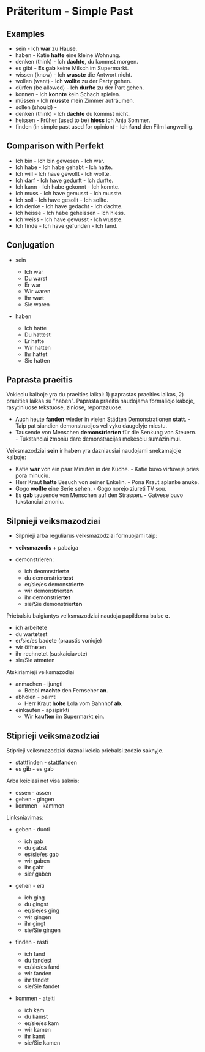 # Präteritum - Simple Past

## Examples

- sein - Ich **war** zu Hause.
- haben - Katie **hatte** eine kleine Wohnung.
- denken (think) - Ich **dachte**, du kommst morgen.
- es gibt - **Es gab** keine Milsch im Supermarkt.
- wissen (know) - Ich **wusste** die Antwort nicht.
- wollen (want) - Ich **wollte** zu der Party gehen.
- dürfen (be allowed) - Ich **durfte** zu der Part gehen.
- konnen - Ich **konnte** kein Schach spielen.
- müssen - Ich **musste** mein Zimmer aufräumen.
- sollen (should) -
- denken (think) - Ich **dachte** du kommst nicht.
- heissen - Früher (used to be) **hiess** ich Anja Sommer.
- finden (in simple past used for opinion) - Ich **fand** den Film langweillig.

## Comparison with Perfekt
- Ich bin - Ich bin gewesen - Ich war.
- Ich habe - Ich habe gehabt - Ich hatte.
- Ich will - Ich have gewollt - Ich wollte.
- Ich darf - Ich have gedurft - Ich durfte.
- Ich kann - Ich habe gekonnt - Ich konnte.
- Ich muss - Ich have gemusst - Ich musste.
- Ich soll - Ich have gesollt - Ich sollte.
- Ich denke - Ich have gedacht - Ich dachte.
- Ich heisse - Ich habe geheissen - Ich hiess.
- Ich weiss - Ich have gewusst - Ich wusste.
- Ich finde - Ich have gefunden - Ich fand.

## Conjugation

- sein
  - Ich war
  - Du warst
  - Er war
  - Wir waren
  - Ihr wart
  - Sie waren


- haben
  - Ich hatte
  - Du hattest
  - Er hatte
  - Wir hatten
  - Ihr hattet
  - Sie hatten

## Paprasta praeitis

Vokieciu kalboje yra du praeities laikai: 1) paprastas praeities laikas, 2) praeities laikas su "haben".
Paprasta praeitis naudojama formaliojo kaboje, rasytiniuose tekstuose, ziniose, reportazuose.

- Auch heute **fanden** wieder in vielen Städten Demonstrationen **statt**. - Taip pat siandien demonstracijos vel vyko daugelyje miestu.
- Tausende von Menschen **demonstrierten** für die Senkung von Steuern. - Tukstanciai zmoniu dare demonstracijas mokesciu sumazinimui.

Veiksmazodziai **sein** ir **haben** yra dazniausiai naudojami snekamajoje kalboje:

- Katie **war** von ein paar Minuten in der Küche. - Katie buvo virtuveje pries pora minuciu.
- Herr Kraut **hatte** Besuch von seiner Enkelin. - Pona Kraut aplanke anuke.
- Gogo **wollte** eine Serie sehen. - Gogo norejo ziureti TV sou.
- Es **gab** tausende von Menschen auf den Strassen. - Gatvese buvo tukstanciai zmoniu.


## Silpnieji veiksmazodziai

- Silpnieji arba reguliarus veiksmazodziai formuojami taip:

- **veiksmazodis** + pabaiga
- demonstrieren:
    -  ich deomnstrier**te**
    -  du demonstrier**test**
    -  er/sie/es demonstrier**te**
    -  wir demonstrier**ten**
    -  ihr demonstrier**tet**
    -  sie/Sie demonstrier**ten**

Priebalsiu baigiantys veiksmazodziai naudoja papildoma balse **e**.

- ich arbeit**e**te
- du wart**e**test
- er/sie/es bad**e**te (praustis vonioje)
- wir öffn**e**ten
- ihr rechn**e**tet (suskaiciavote)
- sie/Sie atm**e**ten

Atskiriamieji veiksmazodiai

- anmachen - ijungti
    - Bobbi **machte** den Fernseher **an**.
- abholen - paimti
    - Herr Kraut **holte** Lola vom Bahnhof **ab**.
- einkaufen - apsipirkti
    - Wir **kauften** im Supermarkt **ein**.

## Stiprieji veiksmazodziai

Stiprieji veiksmazodziai daznai keicia priebalsi zodzio saknyje.

- stattf**i**nden - stattf**a**nden
- es g**i**b - es g**a**b

Arba keiciasi net visa saknis:

- essen - assen
- gehen - gingen
- kommen - kammen

Linksniavimas:

- geben - duoti
    - ich gab
    - du gabst
    - es/sie/es gab
    - wir gaben
    - ihr gabt
    - sie/ gaben

- gehen - eiti
    - ich ging
    - du gingst
    - er/sie/es ging
    - wir gingen
    - ihr gingt
    - sie/Sie gingen

- finden - rasti
    - ich fand
    - du fandest
    - er/sie/es fand
    - wir fanden
    - ihr fandet
    - sie/Sie fandet

- kommen - ateiti
    - ich kam
    - du kamst
    - er/sie/es kam
    - wir kamen
    - ihr kamt
    - sie/Sie kamen
 
